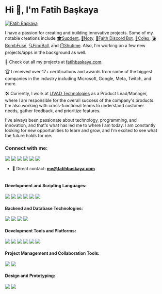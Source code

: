 <h1 align="left">Hi 👋, I'm Fatih Başkaya</h1>
<a href="https://linkedin.com/in/fatihbaskaya" target="_blank"><img src="https://readme-typing-svg.demolab.com?font=Fira+Code&pause=1000&color=4493f8&random=false&width=435&lines=I'm+a+Product+Designer.;I'm+also+a+Developer.;Entrepreneurial+spirit+drives+me.;Formerly+a+Twitch+streamer." alt="Fatih Başkaya" /></a>

<p>I have a passion for creating and building innovative projects. Some of my notable creations include <a href="https://supdent.org" target="_blank">🎓Supdent</a>, <a href="https://fatihbaskaya.com/noty" target="_blank">📝Noty</a>, <a href="https://bot.fatihbaskaya.com" target="_blank">🤖Faith Discord Bot</a>, <a href="https://fatihbaskaya.com/colex" target="_blank">🎨Colex</a>, <a href="https://fatihbaskaya.com/bombfuse" target="_blank">💣BombFuse</a>, <a href="https://fatihbaskaya.com/findball" target="_blank">🔍FindBall</a>, and <a href="https://fatihbaskaya.com/shutime" target="_blank">⏱️Shutime</a>. Also, I'm working on a few new projects/apps in the background as well. 

🔗 Check out all my projects at <a href="https://fatihbaskaya.com" target="_blank">fatihbaskaya.com</a>.


🏆 I received over 17+ certifications and awards from some of the biggest companies in the industry including Microsoft, Google, Meta, Twitch, and more.

🛠️ Currently, I work at [LIVAD Technologies](https://www.linkedin.com/company/livad-technologies) as a Product Lead/Manager, where I am responsible for the overall success of the company's products. I'm also working with cross-functional teams to understand customer needs, gather feedback, and prioritize features.

I've always been passionate about technology, programming, and innovation, and that's what has led me to where I am today. I am constantly looking for new opportunities to learn and grow, and I'm excited to see what the future holds for me.</p>

<h3 align="left">Connect with me:</h3>
<p align="left">
<a href="https://linkedin.com/in/fatihbaskaya" target="_blank"><img src="https://img.shields.io/badge/LinkedIn-%230274B3.svg?logo=linkedin&logoColor=white"></a>
<a href="https://fatihbaskaya.com/dc" target="_blank"><img src="https://img.shields.io/badge/Discord-%235865F2.svg?logo=discord&logoColor=white"></a>
<a href="https://instagram.com/fatihbaskaya0" target="_blank"><img src="https://img.shields.io/badge/Instagram-%23ff0069.svg?logo=Instagram&logoColor=white"></a>
<a href="https://twitter.com/fatihbaskaya0" target="_blank"><img src="https://img.shields.io/badge/X-black.svg?logo=X&logoColor=white"></a>
<a href="https://twitch.tv/fatihbaskaya0" target="_blank"><img src="https://img.shields.io/badge/Twitch-%239146FF.svg?logo=Twitch&logoColor=white"></a>
<a href="https://youtube.com/@fatihbaskaya" target="_blank"><img src="https://img.shields.io/badge/YouTube-%23FF0000.svg?logo=YouTube&logoColor=white"></a>

- 📩 Direct contact: **me@fatihbaskaya.com**
</p>

<h1></h1>

<h4 align="left">Development and Scripting Languages:</h4>
<p align="left">
<img src="https://img.shields.io/badge/html5-%23E34F26.svg?style=for-the-badge&logo=html5&logoColor=white">
  <img src="https://img.shields.io/badge/css3-%231572B6.svg?style=for-the-badge&logo=css3&logoColor=white">
  <img src="https://img.shields.io/badge/javascript-%23323330.svg?style=for-the-badge&logo=javascript&logoColor=%23F7DF1E">
  <img src="https://img.shields.io/badge/typescript-%23007ACC.svg?style=for-the-badge&logo=typescript&logoColor=white">
  <img src="https://img.shields.io/badge/jquery-%230769AD.svg?style=for-the-badge&logo=jquery&logoColor=white">
  <img src="https://img.shields.io/badge/node.js-6DA55F?style=for-the-badge&logo=node.js&logoColor=white">
</p>

<h4 align="left">Backend and Database Technologies:</h4>
<p align="left">
 <img src="https://img.shields.io/badge/php-%237A86B8.svg?style=for-the-badge&logo=php&logoColor=white">
  <img src="https://img.shields.io/badge/mysql-4479A1.svg?style=for-the-badge&logo=mysql&logoColor=white">
  <img src="https://img.shields.io/badge/Oracle-C74634?style=for-the-badge&logo=oracle&logoColor=white">
  <img src="https://img.shields.io/badge/firebase-%23039BE5.svg?style=for-the-badge&logo=firebase">
</p>

<h4 align="left">Development Tools and Platforms:</h4>
<p align="left">
<img src="https://img.shields.io/badge/NPM-%23CB3837.svg?style=for-the-badge&logo=npm&logoColor=white">
  <img src="https://img.shields.io/badge/yarn-%232C8EBB.svg?style=for-the-badge&logo=yarn&logoColor=white">
  <img src="https://img.shields.io/badge/vite-%23646CFF.svg?style=for-the-badge&logo=vite&logoColor=white">
  <img src="https://img.shields.io/badge/vercel-%23000000.svg?style=for-the-badge&logo=vercel&logoColor=white">
  <img src="https://img.shields.io/badge/Cloudflare-F38020?style=for-the-badge&logo=Cloudflare&logoColor=white">
<img src="https://img.shields.io/badge/Socket.io-black?style=for-the-badge&logo=socket.io&badgeColor=010101">
</p>

<h4 align="left">Project Management and Collaboration Tools:</h4>
<p align="left">
 <img src="https://img.shields.io/badge/Notion-%23000000.svg?style=for-the-badge&logo=notion&logoColor=white">
  <img src="https://img.shields.io/badge/Crowdin-2E3340.svg?style=for-the-badge&logo=Crowdin&logoColor=white">
</p>

<h4 align="left">Design and Prototyping:</h4>
<p align="left">
<img src="https://img.shields.io/badge/figma-%235551FF.svg?style=for-the-badge&logo=figma&logoColor=white">
  <img src="https://img.shields.io/badge/adobe%20photoshop-%23001D34.svg?style=for-the-badge&logo=adobe%20photoshop&logoColor=white">
</p>
